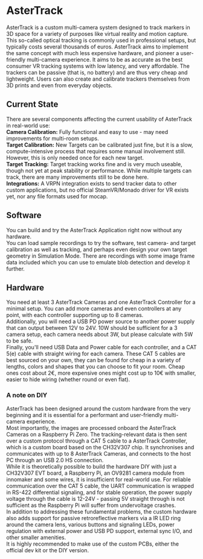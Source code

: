 # AsterTrack

AsterTrack is a custom multi-camera system designed to track markers in 3D space for a variety of purposes like virtual reality and motion capture. This so-called optical tracking is commonly used in professional setups, but typically costs several thousands of euros. AsterTrack aims to implement the same concept with much less expensive hardware, and pioneer a user-friendly multi-camera experience.
It aims to be as accurate as the best consumer VR tracking systems with low latency, and very affordable. The trackers can be passive (that is, no battery) and are thus very cheap and lightweight. Users can also create and calibrate trackers themselves from 3D prints and even from everyday objects. 

## Current State

There are several components affecting the current usability of AsterTrack in real-world use: <br>
**Camera Calibration:** Fully functional and easy to use - may need improvements for multi-room setups. <br>
**Target Calibration:** New Targets can be calibrated just fine, but it is a slow, compute-intensive process that requires some manual involvement still. However, this is only needed once for each new target. <br>
**Target Tracking:** Target tracking works fine and is very much useable, though not yet at peak stability or performance. While multiple targets can track, there are many improvements still to be done here. <br>
**Integrations:** A VRPN integration exists to send tracker data to other custom applications, but no official SteamVR/Monado driver for VR exists yet, nor any file formats used for mocap.

## Software

You can build and try the AsterTrack Application right now without any hardware. <br>
You can load sample recordings to try the software, test camera- and target calibration as well as tracking, and perhaps even design your own target geometry in Simulation Mode.
There are recordings with some image frame data included which you can use to emulate blob detection and develop it further.

## Hardware

You need at least 3 AsterTrack Cameras and one AsterTrack Controller for a minimal setup. You can add more cameras and even controllers at any point, with each controller supporting up to 8 cameras. <br>
Additionally, you will need a USB PD power source to another power supply that can output between 12V to 24V. 10W should be sufficient for a 3 camera setup, each camera needs about 3W, but please calculate with 5W to be safe. <br>
Finally, you'll need USB Data and Power cable for each controller, and a CAT 5(e) cable with straight wiring for each camera. These CAT 5 cables are best sourced on your own, they can be found for cheap in a variety of lengths, colors and shapes that you can choose to fit your room. Cheap ones cost about 2€, more expensive ones might cost up to 10€ with smaller, easier to hide wiring (whether round or even flat).

### A note on DIY

AsterTrack has been designed around the custom hardware from the very beginning and it is essential for a performant and user-friendly multi-camera experience. <br>Most importantly, the images are processed onboard the AsterTrack Cameras on a Raspberry Pi Zero. The tracking-relevant data is then sent over a custom protocol through a CAT 5 cable to a AsterTrack Controller, which is a custom board based on the CH32V307 chip. It synchronises and communicates with up to 8 AsterTrack Cameras, and connects to the host PC through an USB 2.0 HS connection. <br>
While it is theoretically possible to build the hardware DIY with just a CH32V307 EVT board, a Raspberry Pi, an OV9281 camera module from innomaker and some wires, it is insufficient for real-world use. For reliable communication over the CAT 5 cable, the UART communication is wrapped in RS-422 differential signaling, and for stable operation, the power supply voltage through the cable is 12-24V - passing 5V straight through is not sufficient as the Raspberry Pi will suffer from undervoltage crashes. <br>
In addition to addressing these fundamental problems, the custom hardware also adds support for passive retroreflective markers via a IR LED ring around the camera lens, various buttons and signaling LEDs, power regulation with external power and USB PD support, external sync I/O, and other smaller amenities. <br>
It is highly recommended to make use of the custom PCBs, either the official dev kit or the DIY version.
